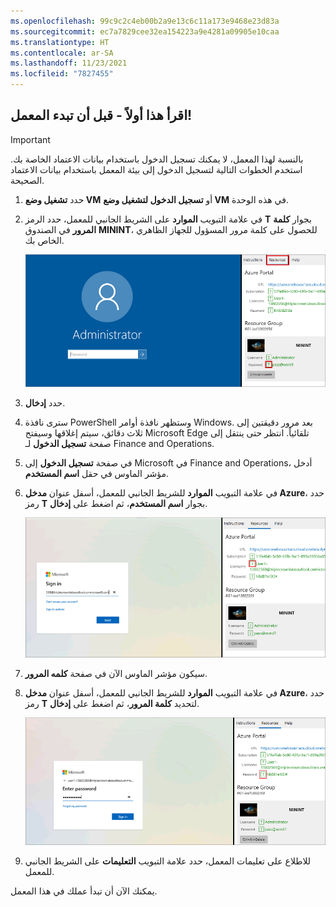 ```yaml
---
ms.openlocfilehash: 99c9c2c4eb00b2a9e13c6c11a173e9468e23d83a
ms.sourcegitcommit: ec7a7829cee32ea154223a9e4281a09905e10caa
ms.translationtype: HT
ms.contentlocale: ar-SA
ms.lasthandoff: 11/23/2021
ms.locfileid: "7827455"
---
```

## <a name="read-this-first---before-you-start-the-lab"></a>اقرأ هذا أولاً - قبل أن تبدء المعمل! 

> [!IMPORTANT]
> بالنسبة لهذا المعمل، لا يمكنك تسجيل الدخول باستخدام بيانات الاعتماد الخاصة بك. استخدم الخطوات التالية لتسجيل الدخول إلى بيئة المعمل باستخدام بيانات الاعتماد الصحيحة. 

1. حدد **تشغيل وضع VM** أو **تسجيل الدخول لتشغيل وضع VM** في هذه الوحدة. 
2. في علامة التبويب **الموارد** على الشريط الجانبي للمعمل، حدد الرمز **T** بجوار **كلمة المرور** في الصندوق **MININT**، للحصول على كلمة مرور المسؤول للجهاز الظاهري الخاص بك.

    ![لقطة شاشة لكلمة مرور المسؤول.](../includes/admin-logon-s.png) 

3. حدد **إدخال**. 
4. سترى نافذة PowerShell وستظهر نافذة أوامر Windows. بعد مرور دقيقتين إلى ثلاث دقائق، سيتم إغلاقها وسيفتح Microsoft Edge تلقائياً. انتظر حتى ينتقل إلى صفحة **تسجيل الدخول** لـ Finance and Operations. 
5. في صفحة **تسجيل الدخول** إلى Microsoft في Finance and Operations، أدخل مؤشر الماوس في حقل **اسم المستخدم**. 
6. في علامة التبويب **الموارد** للشريط الجانبي للمعمل، أسفل عنوان **مدخل Azure**، حدد رمز **T** بجوار **اسم المستخدم**، ثم اضغط على **إدخال**. 

    ![لقطة شاشة لحقل اسم المستخدم ومربع حوار تسجيل الدخول الذي يظهر.](../includes/username-s.png) 

7. سيكون مؤشر الماوس الآن في صفحة **كلمه المرور**.
8. في علامة التبويب **الموارد** للشريط الجانبي للمعمل، أسفل عنوان **مدخل Azure**، حدد رمز **T** لتحديد **كلمة المرور**، ثم اضغط على **إدخال**. 


    ![لقطة شاشة لحقل كلمة المرور ومربع الحوار إدخال كلمة المرور الذي يظهر.](../includes/password-s.png) 

9. للاطلاع على تعليمات المعمل، حدد علامة التبويب **التعليمات** على الشريط الجانبي للمعمل.

يمكنك الآن أن تبدأ عملك في هذا المعمل. 
